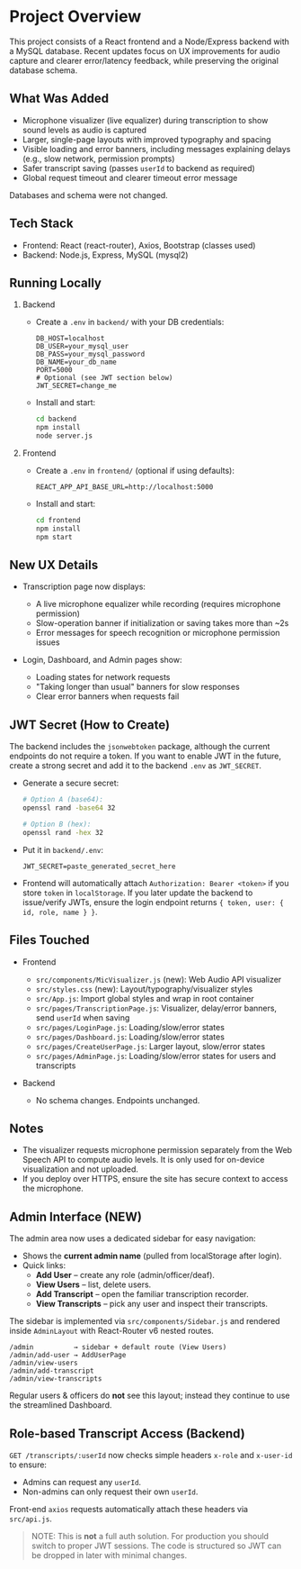 # Project Overview

This project consists of a React frontend and a Node/Express backend with a MySQL database. Recent updates focus on UX improvements for audio capture and clearer error/latency feedback, while preserving the original database schema.

## What Was Added

- Microphone visualizer (live equalizer) during transcription to show sound levels as audio is captured
- Larger, single-page layouts with improved typography and spacing
- Visible loading and error banners, including messages explaining delays (e.g., slow network, permission prompts)
- Safer transcript saving (passes `userId` to backend as required)
- Global request timeout and clearer timeout error message

Databases and schema were not changed.

## Tech Stack
- Frontend: React (react-router), Axios, Bootstrap (classes used)
- Backend: Node.js, Express, MySQL (mysql2)

## Running Locally

1. Backend
   - Create a `.env` in `backend/` with your DB credentials:
     ```
     DB_HOST=localhost
     DB_USER=your_mysql_user
     DB_PASS=your_mysql_password
     DB_NAME=your_db_name
     PORT=5000
     # Optional (see JWT section below)
     JWT_SECRET=change_me
     ```
   - Install and start:
     ```bash
     cd backend
     npm install
     node server.js
     ```

2. Frontend
   - Create a `.env` in `frontend/` (optional if using defaults):
     ```
     REACT_APP_API_BASE_URL=http://localhost:5000
     ```
   - Install and start:
     ```bash
     cd frontend
     npm install
     npm start
     ```

## New UX Details

- Transcription page now displays:
  - A live microphone equalizer while recording (requires microphone permission)
  - Slow-operation banner if initialization or saving takes more than ~2s
  - Error messages for speech recognition or microphone permission issues

- Login, Dashboard, and Admin pages show:
  - Loading states for network requests
  - "Taking longer than usual" banners for slow responses
  - Clear error banners when requests fail

## JWT Secret (How to Create)

The backend includes the `jsonwebtoken` package, although the current endpoints do not require a token. If you want to enable JWT in the future, create a strong secret and add it to the backend `.env` as `JWT_SECRET`.

- Generate a secure secret:
  ```bash
  # Option A (base64):
  openssl rand -base64 32

  # Option B (hex):
  openssl rand -hex 32
  ```

- Put it in `backend/.env`:
  ```
  JWT_SECRET=paste_generated_secret_here
  ```

- Frontend will automatically attach `Authorization: Bearer <token>` if you store `token` in `localStorage`. If you later update the backend to issue/verify JWTs, ensure the login endpoint returns `{ token, user: { id, role, name } }`.

## Files Touched

- Frontend
  - `src/components/MicVisualizer.js` (new): Web Audio API visualizer
  - `src/styles.css` (new): Layout/typography/visualizer styles
  - `src/App.js`: Import global styles and wrap in root container
  - `src/pages/TranscriptionPage.js`: Visualizer, delay/error banners, send `userId` when saving
  - `src/pages/LoginPage.js`: Loading/slow/error states
  - `src/pages/Dashboard.js`: Loading/slow/error states
  - `src/pages/CreateUserPage.js`: Larger layout, slow/error states
  - `src/pages/AdminPage.js`: Loading/slow/error states for users and transcripts

- Backend
  - No schema changes. Endpoints unchanged.

## Notes
- The visualizer requests microphone permission separately from the Web Speech API to compute audio levels. It is only used for on-device visualization and not uploaded.
- If you deploy over HTTPS, ensure the site has secure context to access the microphone.

## Admin Interface (NEW)

The admin area now uses a dedicated sidebar for easy navigation:

- Shows the **current admin name** (pulled from localStorage after login).
- Quick links:
  - **Add User** – create any role (admin/officer/deaf).
  - **View Users** – list, delete users.
  - **Add Transcript** – open the familiar transcription recorder.
  - **View Transcripts** – pick any user and inspect their transcripts.

The sidebar is implemented via `src/components/Sidebar.js` and rendered inside `AdminLayout` with React-Router v6 nested routes.

```
/admin          → sidebar + default route (View Users)
/admin/add-user → AddUserPage
/admin/view-users
/admin/add-transcript
/admin/view-transcripts
```

Regular users & officers do **not** see this layout; instead they continue to use the streamlined Dashboard.

## Role-based Transcript Access (Backend)

`GET /transcripts/:userId` now checks simple headers `x-role` and `x-user-id` to ensure:

- Admins can request any `userId`.
- Non-admins can only request their own `userId`.

Front-end `axios` requests automatically attach these headers via `src/api.js`.

> NOTE: This is **not** a full auth solution. For production you should switch to proper JWT sessions. The code is structured so JWT can be dropped in later with minimal changes.